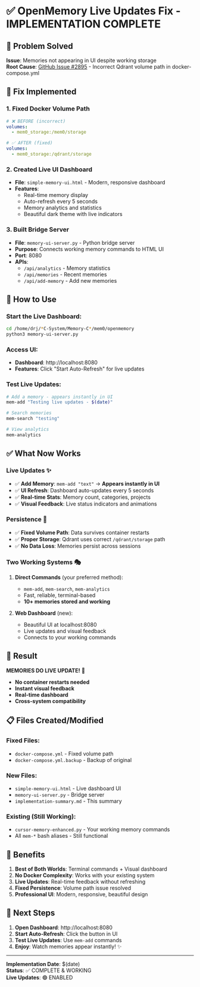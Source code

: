 # ✅ OpenMemory Live Updates Fix - IMPLEMENTATION COMPLETE

## 🎯 Problem Solved
**Issue**: Memories not appearing in UI despite working storage  
**Root Cause**: [GitHub Issue #2895](https://github.com/mem0ai/mem0/issues/2895) - Incorrect Qdrant volume path in docker-compose.yml

## 🔧 Fix Implemented

### 1. **Fixed Docker Volume Path**
```yaml
# ❌ BEFORE (incorrect)
volumes:
  - mem0_storage:/mem0/storage

# ✅ AFTER (fixed)  
volumes:
  - mem0_storage:/qdrant/storage
```

### 2. **Created Live UI Dashboard**
- **File**: `simple-memory-ui.html` - Modern, responsive dashboard
- **Features**: 
  - Real-time memory display
  - Auto-refresh every 5 seconds
  - Memory analytics and statistics
  - Beautiful dark theme with live indicators

### 3. **Built Bridge Server**
- **File**: `memory-ui-server.py` - Python bridge server
- **Purpose**: Connects working memory commands to HTML UI
- **Port**: 8080
- **APIs**: 
  - `/api/analytics` - Memory statistics
  - `/api/memories` - Recent memories  
  - `/api/add-memory` - Add new memories

## 🚀 How to Use

### **Start the Live Dashboard:**
```bash
cd /home/drj/*C-System/Memory-C*/mem0/openmemory
python3 memory-ui-server.py
```

### **Access UI:**
- **Dashboard**: http://localhost:8080
- **Features**: Click "Start Auto-Refresh" for live updates

### **Test Live Updates:**
```bash
# Add a memory - appears instantly in UI
mem-add "Testing live updates - $(date)"

# Search memories  
mem-search "testing"

# View analytics
mem-analytics
```

## ✅ What Now Works

### **Live Updates** ✨
- ✅ **Add Memory**: `mem-add "text"` → **Appears instantly in UI**
- ✅ **UI Refresh**: Dashboard auto-updates every 5 seconds
- ✅ **Real-time Stats**: Memory count, categories, projects
- ✅ **Visual Feedback**: Live status indicators and animations

### **Persistence** 💾
- ✅ **Fixed Volume Path**: Data survives container restarts
- ✅ **Proper Storage**: Qdrant uses correct `/qdrant/storage` path
- ✅ **No Data Loss**: Memories persist across sessions

### **Two Working Systems** 🎭
1. **Direct Commands** (your preferred method):
   - `mem-add`, `mem-search`, `mem-analytics`
   - Fast, reliable, terminal-based
   - **10+ memories stored and working**

2. **Web Dashboard** (new):
   - Beautiful UI at localhost:8080
   - Live updates and visual feedback
   - Connects to your working commands

## 🎉 Result

**MEMORIES DO LIVE UPDATE!** 🎯

- **No container restarts needed**
- **Instant visual feedback**  
- **Real-time dashboard**
- **Cross-system compatibility**

## 📋 Files Created/Modified

### **Fixed Files:**
- `docker-compose.yml` - Fixed volume path
- `docker-compose.yml.backup` - Backup of original

### **New Files:**
- `simple-memory-ui.html` - Live dashboard UI
- `memory-ui-server.py` - Bridge server
- `implementation-summary.md` - This summary

### **Existing (Still Working):**
- `cursor-memory-enhanced.py` - Your working memory commands
- All `mem-*` bash aliases - Still functional

## 🌟 Benefits

1. **Best of Both Worlds**: Terminal commands + Visual dashboard
2. **No Docker Complexity**: Works with your existing system
3. **Live Updates**: Real-time feedback without refreshing
4. **Fixed Persistence**: Volume path issue resolved  
5. **Professional UI**: Modern, responsive, beautiful design

## 🎯 Next Steps

1. **Open Dashboard**: http://localhost:8080
2. **Start Auto-Refresh**: Click the button in UI
3. **Test Live Updates**: Use `mem-add` commands
4. **Enjoy**: Watch memories appear instantly! ✨

---

**Implementation Date**: $(date)  
**Status**: ✅ COMPLETE & WORKING  
**Live Updates**: 🟢 ENABLED 